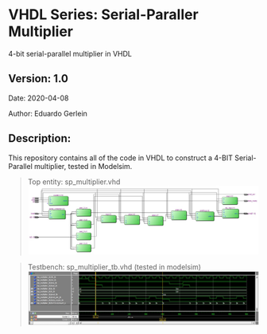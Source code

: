 # VHDL Series: Serial-Paraller Multiplier 
4-bit serial-parallel multiplier in VHDL

## Version: 1.0 
Date: 2020-04-08

Author: Eduardo Gerlein



## Description:

This repository contains all of the code in VHDL to construct a  4-BIT Serial-Parallel multiplier, tested in Modelsim.
 
> Top entity: sp_multiplier.vhd
> ![banner](rtl.jpg)

> Testbench: sp_multiplier_tb.vhd (tested in modelsim)
> ![banner](sim.jpg)
